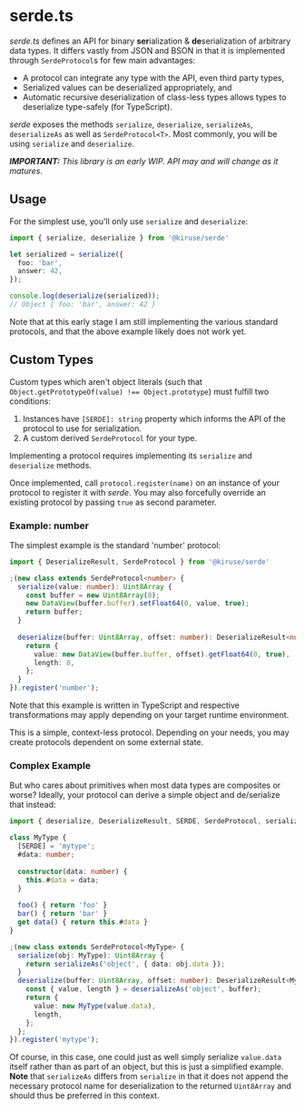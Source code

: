 # serde.ts
*serde.ts* defines an API for binary **ser**ialization & **de**serialization of arbitrary data types. It differs vastly from JSON and BSON in that it is implemented through `SerdeProtocol`s for few main advantages:

- A protocol can integrate any type with the API, even third party types,
- Serialized values can be deserialized appropriately, and
- Automatic recursive deserialization of class-less types allows types to deserialize type-safely (for TypeScript).

*serde* exposes the methods `serialize`, `deserialize`, `serializeAs`, `deserializeAs` as well as `SerdeProtocol<T>`. Most commonly, you will be using `serialize` and `deserialize`.

***IMPORTANT:** This library is an early WIP. API may and will change as it matures.*

## Usage
For the simplest use, you'll only use `serialize` and `deserialize`:

```typescript
import { serialize, deserialize } from '@kiruse/serde'

let serialized = serialize({
  foo: 'bar',
  answer: 42,
});

console.log(deserialize(serialized));
// Object { foo: 'bar', answer: 42 }
```

Note that at this early stage I am still implementing the various standard protocols, and that the above example likely does not work yet.

## Custom Types
Custom types which aren't object literals (such that `Object.getPrototypeOf(value) !== Object.prototype`) must fulfill two conditions:

1. Instances have `[SERDE]: string` property which informs the API of the protocol to use for serialization.
2. A custom derived `SerdeProtocol` for your type.

Implementing a protocol requires implementing its `serialize` and `deserialize` methods.

Once implemented, call `protocol.register(name)` on an instance of your protocol to register it with *serde*. You may also forcefully override an existing protocol by passing `true` as second parameter.

### Example: number
The simplest example is the standard 'number' protocol:

```typescript
import { DeserializeResult, SerdeProtocol } from '@kiruse/serde'

;(new class extends SerdeProtocol<number> {
  serialize(value: number): Uint8Array {
    const buffer = new Uint8Array(8);
    new DataView(buffer.buffer).setFloat64(0, value, true);
    return buffer;
  }
  
  deserialize(buffer: Uint8Array, offset: number): DeserializeResult<number> {
    return {
      value: new DataView(buffer.buffer, offset).getFloat64(0, true),
      length: 8,
    };
  }
}).register('number');
```

Note that this example is written in TypeScript and respective transformations may apply depending on your target runtime environment.

This is a simple, context-less protocol. Depending on your needs, you may create protocols dependent on some external state.

### Complex Example
But who cares about primitives when most data types are composites or worse? Ideally, your protocol can derive a simple object and de/serialize that instead:

```typescript
import { deserialize, DeserializeResult, SERDE, SerdeProtocol, serialize } from '@kiruse/serde'

class MyType {
  [SERDE] = 'mytype';
  #data: number;
  
  constructor(data: number) {
    this.#data = data;
  }
  
  foo() { return 'foo' }
  bar() { return 'bar' }
  get data() { return this.#data }
}

;(new class extends SerdeProtocol<MyType> {
  serialize(obj: MyType): Uint8Array {
    return serializeAs('object', { data: obj.data });
  }
  deserialize(buffer: Uint8Array, offset: number): DeserializeResult<MyType> {
    const { value, length } = deserializeAs('object', buffer);
    return {
      value: new MyType(value.data),
      length,
    };
  };
}).register('mytype');
```

Of course, in this case, one could just as well simply serialize `value.data` itself rather than as part of an object, but this is just a simplified example. **Note** that `serializeAs` differs from `serialize` in that it does not append the necessary protocol name for deserialization to the returned `Uint8Array` and should thus be preferred in this context.
